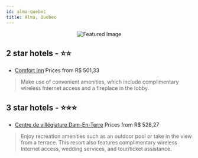 ```yaml
---
id: alma-quebec
title: Alma, Quebec
---
```


<center><img src="https://i.travelapi.com/hotels/1000000/30000/21700/21601/1507e3a7_z.jpg" alt="Featured Image" /></center>


##  2 star hotels - ⭐️⭐️

-    [Comfort Inn](https://us.hurb.com/hotels/alma/comfort-inn-JNP-JP063327?cmp=18055) Prices from R$ 501,33
   > Make use of convenient amenities, which include complimentary wireless Internet access and a fireplace in the lobby.

##  3 star hotels - ⭐️⭐️⭐️

-    [Centre de villégiature Dam-En-Terre](https://us.hurb.com/hotels/alma/centre-de-villegiature-dam-en-terre-JNP-JP607896?cmp=18055) Prices from R$ 528,27
   > Enjoy recreation amenities such as an outdoor pool or take in the view from a terrace. This resort also features complimentary wireless Internet access, wedding services, and tour/ticket assistance.
